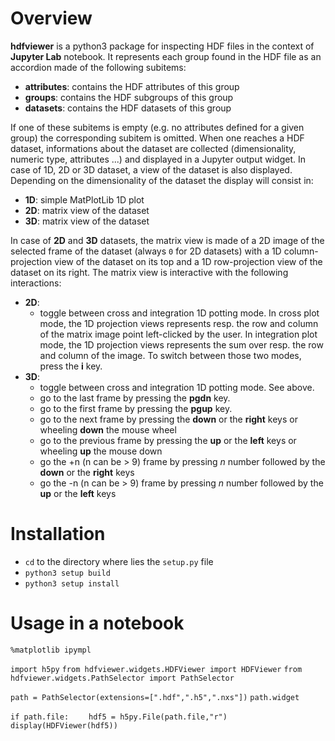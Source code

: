 Overview
========

**hdfviewer** is a python3 package for inspecting HDF files in the context of **Jupyter Lab** notebook.
It represents each group found in the HDF file as an accordion made of the following subitems:
- **attributes**: contains the HDF attributes of this group
- **groups**: contains the HDF subgroups of this group 
- **datasets**: contains the HDF datasets of this group

If one of these subitems is empty (e.g. no attributes defined for a given group) the corresponding subitem is omitted.
When one reaches a HDF dataset, informations about the dataset are collected (dimensionality, numeric type, attributes ...) and displayed in a Jupyter output widget. In case of 1D, 2D or 3D dataset, a view of the dataset is also displayed. Depending on the dimensionality of the dataset the display will consist in:
- **1D**: simple MatPlotLib 1D plot
- **2D**: matrix view of the dataset
- **3D**: matrix view of the dataset

In case of **2D** and **3D** datasets, the matrix view is made of a 2D image of the selected frame of the dataset (always `0` for 2D datasets) with a 1D column-projection view of the dataset on its top and a 1D row-projection view of the dataset on its right. The matrix view is interactive with the following interactions:
- **2D**:
    - toggle between cross and integration 1D potting mode. In cross plot mode, the 1D projection views represents resp. the row and column of the matrix image point left-clicked by the user. In integration plot mode, the 1D projection views represents the sum over resp. the row and column of the image. To switch between those two modes, press the **i** key.
- **3D**:
    - toggle between cross and integration 1D potting mode. See above.
    - go to the last frame by pressing the **pgdn** key.
    - go to the first frame by pressing the **pgup** key.
    - go to the next frame by pressing the **down** or the **right** keys or wheeling **down** the mouse wheel
    - go to the previous frame by pressing the **up** or the **left** keys or wheeling **up** the mouse down
    - go the +n (n can be > 9) frame by pressing *n* number followed by the **down** or the **right** keys 
    - go the -n (n can be > 9) frame by pressing *n* number followed by the **up** or the **left** keys 

Installation
=============
- `cd` to the directory where lies the `setup.py` file
- `python3 setup build`
- `python3 setup install`

Usage in a notebook
===================
`%matplotlib ipympl`

`import h5py`
`from hdfviewer.widgets.HDFViewer import HDFViewer`
`from hdfviewer.widgets.PathSelector import PathSelector`

`path = PathSelector(extensions=[".hdf",".h5",".nxs"])`
`path.widget`

`if path.file:`
&emsp;&emsp;`hdf5 = h5py.File(path.file,"r")`
&emsp;&emsp;`   display(HDFViewer(hdf5))`





